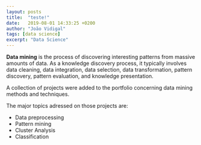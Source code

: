 ```yaml
---
layout: posts
title:  "teste!"
date:   2019-08-01 14:33:25 +0200
author: "João Vidigal"
tags: [data science]
excerpt: "Data Science"
---
```


**Data mining** is the process of discovering interesting patterns from massive amounts of data.
As a knowledge discovery process, it typically involves data cleaning, data integration, data selection, data transformation, pattern discovery, pattern evaluation, and knowledge presentation.

A collection of projects were added to the portfolio concerning data mining methods and techniques.

The major topics adressed on those projects are:

* Data preprocessing
* Pattern mining
* Cluster Analysis
* Classification